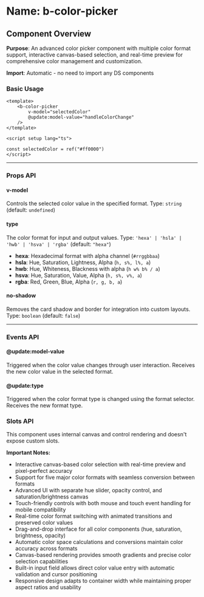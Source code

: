 # Name: b-color-picker
## Component Overview

**Purpose**: An advanced color picker component with multiple color format support, interactive canvas-based selection, and real-time preview for comprehensive color management and customization.

**Import**: Automatic - no need to import any DS components

### Basic Usage

```vue
<template>
    <b-color-picker 
        v-model="selectedColor"
        @update:model-value="handleColorChange"
    />
</template>

<script setup lang="ts">

const selectedColor = ref("#ff0000")
</script>
```

---

### Props API

#### v-model
Controls the selected color value in the specified format. Type: `string` (default: `undefined`)

#### type
The color format for input and output values. Type: `'hexa' | 'hsla' | 'hwb' | 'hsva' | 'rgba'` (default: `"hexa"`)

- **hexa**: Hexadecimal format with alpha channel (`#rrggbbaa`)
- **hsla**: Hue, Saturation, Lightness, Alpha (`h, s%, l%, a`)
- **hwb**: Hue, Whiteness, Blackness with alpha (`h w% b% / a`)
- **hsva**: Hue, Saturation, Value, Alpha (`h, s%, v%, a`)
- **rgba**: Red, Green, Blue, Alpha (`r, g, b, a`)

#### no-shadow
Removes the card shadow and border for integration into custom layouts. Type: `boolean` (default: `false`)

---

### Events API

#### @update:model-value
Triggered when the color value changes through user interaction. Receives the new color value in the selected format.

#### @update:type
Triggered when the color format type is changed using the format selector. Receives the new format type.

### Slots API

This component uses internal canvas and control rendering and doesn't expose custom slots.

**Important Notes:**
- Interactive canvas-based color selection with real-time preview and pixel-perfect accuracy
- Support for five major color formats with seamless conversion between formats
- Advanced UI with separate hue slider, opacity control, and saturation/brightness canvas
- Touch-friendly controls with both mouse and touch event handling for mobile compatibility
- Real-time color format switching with animated transitions and preserved color values
- Drag-and-drop interface for all color components (hue, saturation, brightness, opacity)
- Automatic color space calculations and conversions maintain color accuracy across formats
- Canvas-based rendering provides smooth gradients and precise color selection capabilities
- Built-in input field allows direct color value entry with automatic validation and cursor positioning
- Responsive design adapts to container width while maintaining proper aspect ratios and usability